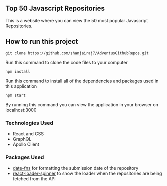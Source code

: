 ## Top 50 Javascript Repositories

This is a website where you can view the 50 most popular Javascript Repositories.

## How to run this project

`git clone https://github.com/shanjairaj7/AdventusGithubRepos.git`

Run this command to clone the code files to your computer

`npm install`

Run this command to install all of the dependencies and packages used in this application

`npm start`

By running this command you can view the application in your browser on localhost:3000

### Technologies Used

- React and CSS
- GraphQL
- Apollo Client

### Packages Used

- [date-fns](https://date-fns.org/) for formatting the submission date of the repository
- [react-loader-spinner](https://www.npmjs.com/package/react-loader-spinner) to show the loader when the repositories are being fetched from the API
